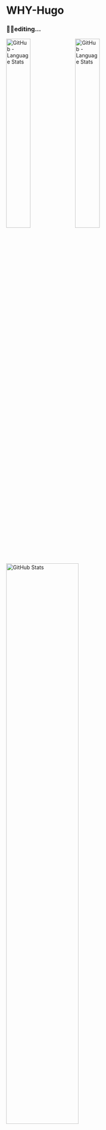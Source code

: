 # WHY-Hugo

### 😶‍🌫️editing...

<p>
    <img width="36%" src="https://github-readme-stats.vercel.app/api/top-langs/?username=WHY-Hugo&layout=compact&langs_count=3&theme=chartreuse-dark#gh-dark-mode-only" alt="GitHub - Language Stats">
    <img width="36%" src="https://github-readme-stats.vercel.app/api/top-langs/?username=WHY-Hugo&layout=compact&langs_count=3&theme=buefy#gh-light-mode-only" alt="GitHub - Language Stats">
    &nbsp;&nbsp;
    <img width="62%" src="https://github-readme-stats.vercel.app/api?username=WHY-Hugo&show_icons=true&include_all_commits=true&count_private=true&theme=chartreuse-dark#gh-dark-mode-only" alt="GitHub Stats">
    <img width="62%" src="https://github-readme-stats.vercel.app/api?username=WHY-Hugo&show_icons=true&include_all_commits=true&count_private=true&theme=buefy#gh-light-mode-only" alt="GitHub Stats">
</p>

---
[![GitHub - Language Stats-Dark](https://github-readme-stats.vercel.app/api/top-langs/?username=WHY-Hugo&layout=compact&langs_count=4&theme=chartreuse-dark#gh-dark-mode-only)](https://github.com/anuraghazra/github-readme-stats#gh-dark-mode-only)
[![GitHub - Language Stats-Light](https://github-readme-stats.vercel.app/api/top-langs/?username=WHY-Hugo&layout=compact&langs_count=4&theme=buefy#gh-light-mode-only)](https://github.com/anuraghazra/github-readme-stats#gh-light-mode-only)


[![GitHub Stats-Dark](https://github-readme-stats.vercel.app/api?username=WHY-Hugo&show_icons=true&include_all_commits=true&count_private=true&theme=chartreuse-dark#gh-dark-mode-only)](https://github.com/WHY-Hugo/github-readme-stats#gh-dark-mode-only)
[![GitHub Stats-Light](https://github-readme-stats.vercel.app/api?username=WHY-Hugo&show_icons=true&include_all_commits=true&count_private=true&theme=buefy#gh-light-mode-only)](https://github.com/WHY-Hugo/github-readme-stats#gh-light-mode-only)
